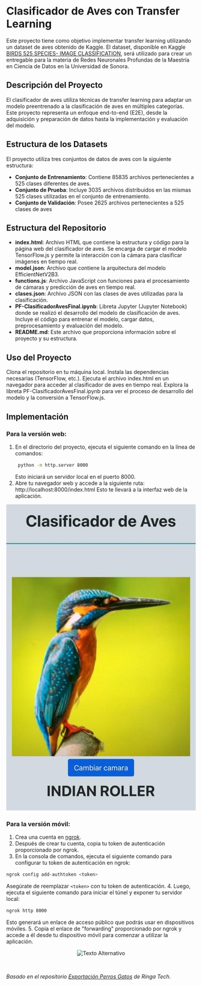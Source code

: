 # Clasificador de Aves con Transfer Learning

Este proyecto tiene como objetivo implementar transfer learning utilizando un dataset de aves obtenido de Kaggle. El dataset, disponible en Kaggle [BIRDS 525 SPECIES- IMAGE CLASSIFICATION](https://www.kaggle.com/datasets/gpiosenka/100-bird-species?resource=download&select=birds.csv), será utilizado para crear un entregable para la materia de Redes Neuronales Profundas de la Maestría en Ciencia de Datos en la Universidad de Sonora.

## Descripción del Proyecto
El clasificador de aves utiliza técnicas de transfer learning para adaptar un modelo preentrenado a la clasificación de aves en múltiples categorías. Este proyecto representa un enfoque end-to-end (E2E), desde la adquisición y preparación de datos hasta la implementación y evaluación del modelo.

## Estructura de los Datasets
El proyecto utiliza tres conjuntos de datos de aves con la siguiente estructura:
- **Conjunto de Entrenamiento**: Contiene 85835 archivos pertenecientes a 525 clases diferentes de aves.
- **Conjunto de Prueba**: Incluye 3035 archivos distribuidos en las mismas 525 clases utilizadas en el conjunto de entrenamiento.
- **Conjunto de Validación**: Posee 2625 archivos pertenecientes a 525 clases de aves

## Estructura del Repositorio
- **index.html**: Archivo HTML que contiene la estructura y código para la página web del clasificador de aves. Se encarga de cargar el modelo TensorFlow.js y permite la interacción con la cámara para clasificar imágenes en tiempo real.
- **model.json**: Archivo que contiene la arquitectura del modelo EfficientNetV2B3.
- **functions.js**: Archivo JavaScript con funciones para el procesamiento de cámaras y predicción de aves en tiempo real.
- **clases.json**: Archivo JSON con las clases de aves utilizadas para la clasificación.
- **PF-ClasificadorAvesFinal.ipynb**: Libreta Jupyter (Jupyter Notebook) donde se realizó el desarrollo del modelo de clasificación de aves. Incluye el código para entrenar el modelo, cargar datos, preprocesamiento y evaluación del modelo.
- **README.md**: Este archivo que proporciona información sobre el proyecto y su estructura.

## Uso del Proyecto
Clona el repositorio en tu máquina local.
Instala las dependencias necesarias (TensorFlow, etc.).
Ejecuta el archivo index.html en un navegador para acceder al clasificador de aves en tiempo real.
Explora la libreta PF-ClasificadorAvesFinal.ipynb para ver el proceso de desarrollo del modelo y la conversión a TensorFlow.js.

## Implementación
### Para la versión web:
1. En el directorio del proyecto, ejecuta el siguiente comando en la línea de comandos:
   ```bash
    python -m http.server 8000
   ```
   Esto iniciará un servidor local en el puerto 8000.
2. Abre tu navegador web y accede a la siguiente ruta: http://localhost:8000/index.html
    Esto te llevará a la interfaz web de la aplicación.

<p align="center">
  <img src="https://github.com/VesnaPivac/Clasificador-de-Aves/raw/main/index.jpg" alt="Texto Alternativo">
</p>

### Para la versión móvil:
1. Crea una cuenta en [ngrok](https://ngrok.com/).
2. Después de crear tu cuenta, copia tu token de autenticación proporcionado por ngrok.
3. En la consola de comandos, ejecuta el siguiente comando para configurar tu token de autenticación en ngrok:
  ```bash
  ngrok config add-authtoken <token>
  ```
  Asegúrate de reemplazar `<token>` con tu token de autenticación.
4. Luego, ejecuta el siguiente comando para iniciar el túnel y exponer tu servidor local:
  ```bash
  ngrok http 8000
  ```
  Esto generará un enlace de acceso público que podrás usar en dispositivos móviles.
5. Copia el enlace de "forwarding" proporcionado por ngrok y accede a él desde tu dispositivo móvil para comenzar a utilizar la aplicación.

<p align="center">
  <img src="https://drive.google.com/uc?export=download&id=1mr6_DsxY4nzoc5eTIjvIqRXVdgXez5vt" alt="Texto Alternativo">
</p>





<br>

*Basado en el repositorio [Exportación Perros Gatos](https://github.com/ringa-tech/clasificador-perros-gatos/tree/main) de Ringa Tech.*
